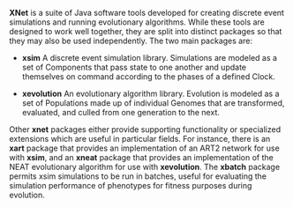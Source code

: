 **XNet** is a suite of Java software tools developed for creating discrete event simulations and running evolutionary algorithms. While these tools are designed to work well together, they are split into distinct packages so that they may also be used independently. The two main packages are:

* **xsim**
A discrete event simulation library. Simulations are modeled as a set of Components that pass state to one another and update themselves on command according to the phases of a defined Clock.

* **xevolution**
An evolutionary algorithm library. Evolution is modeled as a set of Populations made up of individual Genomes that are transformed, evaluated, and culled from one generation to the next.

Other **xnet** packages either provide supporting functionality or specialized extensions which are useful in particular fields. For instance, there is an **xart** package that provides an implementation of an ART2 network for use with **xsim**, and an **xneat** package that provides an implementation of the NEAT evolutionary algorithm for use with **xevolution**. The **xbatch** package permits xsim simulations to be run in batches, useful for evaluating the simulation performance of phenotypes for fitness purposes during evolution.

